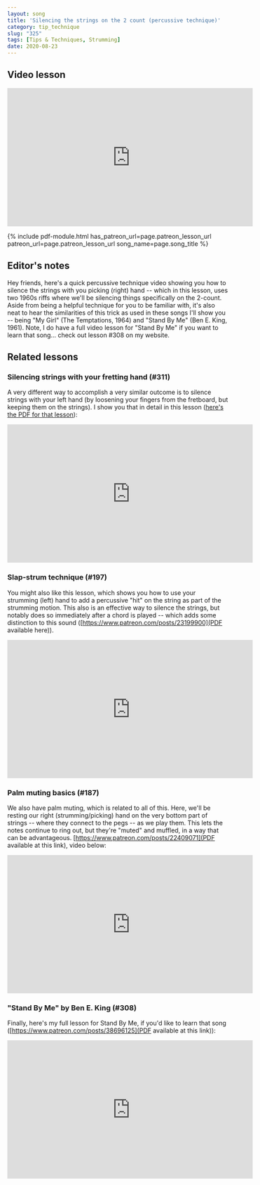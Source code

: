 ```yaml
---
layout: song
title: 'Silencing the strings on the 2 count (percussive technique)'
category: tip_technique
slug: "325"
tags: [Tips & Techniques, Strumming]
date: 2020-08-23
---
```


<!-- patreon_lesson_available: true
patreon_lesson_url: https://www.patreon.com/posts/39450599 -->

## Video lesson

<!-- Coming soon! -->

<iframe width="560" height="315" src="https://www.youtube.com/embed/kOaSSC3xQq0" frameborder="0" allow="accelerometer; autoplay; encrypted-media; gyroscope; picture-in-picture" allowfullscreen></iframe>

{% include pdf-module.html has_patreon_url=page.patreon_lesson_url patreon_url=page.patreon_lesson_url song_name=page.song_title %}

## Editor's notes

Hey friends, here's a quick percussive technique video showing you how to silence the strings with you picking (right) hand -- which in this lesson, uses two 1960s riffs where we'll be silencing things specifically on the 2-count. Aside from being a helpful technique for you to be familiar with, it's also neat to hear the similarities of this trick as used in these songs I'll show you -- being "My Girl" (The Temptations, 1964) and "Stand By Me" (Ben E. King, 1961). Note, I do have a full video lesson for "Stand By Me" if you want to learn that song... check out lesson #308 on my website.

## Related lessons

### Silencing strings with your fretting hand (#311)

A very different way to accomplish a very similar outcome is to silence strings with your left hand (by loosening your fingers from the fretboard, but keeping them on the strings). I show you that in detail in this lesson ([here's the PDF for that lesson](https://www.patreon.com/posts/39450599)):

<iframe width="560" height="315" src="https://www.youtube.com/embed/_JjZ2pZc3l8" frameborder="0" allow="accelerometer; autoplay; encrypted-media; gyroscope; picture-in-picture" allowfullscreen></iframe>

### Slap-strum technique (#197)

You might also like this lesson, which shows you how to use your strumming (left) hand to add a percussive "hit" on the string as part of the strumming motion. This also is an effective way to silence the strings, but notably does so immediately after a chord is played -- which adds some distinction to this sound ([https://www.patreon.com/posts/23199900](PDF available here)).

<iframe width="560" height="315" src="https://www.youtube.com/embed/iQ7pLK4oUEc?showinfo=0" frameborder="0" allowfullscreen></iframe>

### Palm muting basics (#187)

We also have palm muting, which is related to all of this. Here, we'll be resting our right (strumming/picking) hand on the very bottom part of strings -- where they connect to the pegs -- as we play them. This lets the notes continue to ring out, but they're "muted" and muffled, in a way that can be advantageous. [https://www.patreon.com/posts/22409071](PDF available at this link), video below:

<iframe width="560" height="315" src="https://www.youtube.com/embed/ZLCC-HqI6CY?showinfo=0" frameborder="0" allowfullscreen></iframe>

### "Stand By Me" by Ben E. King (#308)

Finally, here's my full lesson for Stand By Me, if you'd like to learn that song ([https://www.patreon.com/posts/38696125](PDF available at this link)):

<iframe width="560" height="315" src="https://www.youtube.com/embed/sSXs-SAmqwQ" frameborder="0" allow="accelerometer; autoplay; encrypted-media; gyroscope; picture-in-picture" allowfullscreen></iframe>
